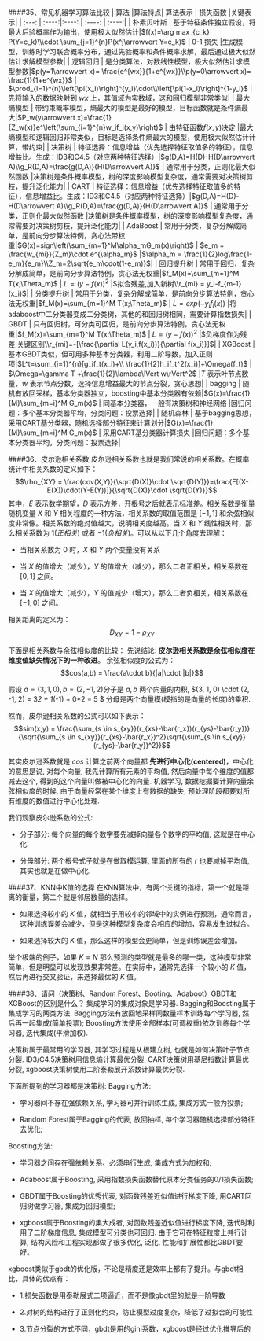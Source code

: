 ####35、常见机器学习算法比较
| 算法 |算法特点| 算法表示 | 损失函数 |关键表示|
| :---: | :----:|:----: | :----: | :----:|
| 朴素贝叶斯 | 基于特征条件独立假设，将最大后验概率作为输出，使用极大似然估计|$f(x)=\arg max_{c_k} P(Y=c_k)\\\cdot \sum_{j=1}^{n}P(x^j\arrowvert Y=c_k)$ | 0-1 损失 |生成模型，训练时学习联合概率分布，通过先验概率和条件概率求解，最后通过极大似然估计求解模型参数|
| 逻辑回归 | 是分类算法，对数线性模型，极大似然估计求模型参数|$p(y=1\arrowvert x)= \frac{e^{wx}}{1+e^{wx}}\\p(y=0\arrowvert x)= \frac{1}{1+e^{wx}}$ | $\prod_{i=1}^{n}\left[\pi(x_i)\right]^{y_i}\cdot\\\left[\pi(1-x_i)\right]^{1-y_i}$ |先将输入的数据映射到 $wx$ 上，其值域为实数域，这和回归模型非常类似|
| 最大熵模型 | 带约束概率模型，熵最大的模型是最好的模型，目标函数就是条件熵最大|$P_w(y\arrowvert x)=\frac{1}{Z_w(x)}e^\left(\sum_{i=1}^{n}w_if_i(x,y)\right)$ | 由特征函数$f(x,y)$决定 |最大熵模型和逻辑回归非常类似，目标是选择条件熵最大的模型，使用极大似然估计计算，带约束|
| 决策树 | 特征选择：信息增益（优先选择特征取值多的特征），信息增益比。生成：ID3和C4.5（对应两种特征选择）|$g(D,A)=H(D)-H(D\arrowvert A)\\g_R(D,A)=\frac{g(D,A)}{H(D\arrowvert A)}$ | 通常用于分类，正则化最大似然函数 |决策树是条件概率模型，树的深度影响模型复杂度，通常需要对决策树剪枝，提升泛化能力|
| CART | 特征选择：信息增益（优先选择特征取值多的特征），信息增益比。生成：ID3和C4.5（对应两种特征选择）|$g(D,A)=H(D)-H(D\arrowvert A)\\g_R(D,A)=\frac{g(D,A)}{H(D\arrowvert A)}$ | 通常用于分类，正则化最大似然函数 |决策树是条件概率模型，树的深度影响模型复杂度，通常需要对决策树剪枝，提升泛化能力|
| AdaBoost | 常用于分类，复杂分解成简单，是前向分步算法特例，贪心法带权重|$G(x)=sign\left(\sum_{m=1}^M\alpha_mG_m(x)\right)$ | $e_m = \frac{w_{mi}}{Z_m}\cdot e^{\alpha_m}$ |$\alpha_m = \frac{1}{2}log\frac{1-e_m}{e_m}\\Z_m=2\sqrt{e_m\cdot(1-e_m)}$|
| 回归提升树 | 常用于回归，复杂分解成简单，是前向分步算法特例，贪心法无权重|$f_M(x)=\sum_{m=1}^M T(x;\Theta_m)$ | $L = \left(y-f(x)\right)^2$ |$拟合残差,加入新树\\r_{mi} = y_i-f_{m-1}(x_i)$|
| 分类提升树 | 常用于分类，复杂分解成简单，是前向分步算法特例，贪心法无权重|$f_M(x)=\sum_{m=1}^M T(x;\Theta_m)$ | $L =exp \left(-y_if_i(x)\right)$ |将adaboost中二分类器变成二分类树，其他的和回归树相同，需要计算指数损失|
| GBDT | 只有回归树，可分类可回归，是前向分步算法特例，贪心法无权重|$f_M(x)=\sum_{m=1}^M T(x;\Theta_m)$ | $L = \left(y-f(x)\right)^2$ |$负梯度作为残差,关键区别\\r_{mi}=-[\frac{\partial L(y_i,f(x_i))}{\partial f(x_i)}]$|
| XGBoost | 基本GBDT类似，但可用多种基本分类器，利用二阶导数，加入正则项|$L^t=\sum_{i=1}^{n}[g_if_t(x_i)+\\ \frac{1}{2}h_if_t^2(x_i)]+\Omega(f_t)$ | $\Omega=\gamma T +\frac{1}{2}\lambda\lVert w\rVert^2$ |$T$ 表示叶节点数量，$w$ 表示节点分数，选择信息增益最大的节点分裂，贪心思想|
| bagging | 随机有放回采样，基本分类器独立，boosting中基本分类器有依赖|$G(x)=\frac{1}{M}\sum_{m=i}^M G_m(x)$ | 同基本分类器，一般有决策树和神经网络 |回归问题：多个基本分类器平均，分类问题：投票选择|
| 随机森林 | 基于bagging思想，采用CART基分类器，随机选择部分特征来计算划分|$G(x)=\frac{1}{M}\sum_{m=i}^M G_m(x)$ | 采用CART基分类器计算损失 |回归问题：多个基本分类器平均，分类问题：投票选择|


####36、皮尔逊相关系数
皮尔逊相关系数也就是我们常说的相关系数。在概率统计中相关系数的定义如下：
$$\rho_{XY} = \frac{cov(X,Y)}{\sqrt{D(X)}\cdot \sqrt{D(Y)}}=\frac{E[(X-E(X))\cdot(Y-E(Y))]}{\sqrt{D(X)}\cdot \sqrt{D(Y)}}$$
其中，$E$ 表示数学期望，$D$ 表示方差，开根号之后就表示标准差。相关系数是衡量随机变量 $X$ 和 $Y$ 相关程度的一种方法，相关系数的取值范围是 $[-1,1]$ 和余弦相似度非常像。相关系数的绝对值越大，说明相关度越高。当 $X$ 和 $Y$ 线性相关时，那么相关系数为 $1(正相关)$ 或者 $-1(负相关)$。可以从以下几个角度去理解：
+ 当相关系数为 $0$ 时，$X$ 和 $Y$ 两个变量没有关系

+ 当 $X$ 的值增大（减少），$Y$ 的值增大（减少），那么二者正相关，相关系数在 $[0,1]$ 之间。

+ 当 $X$ 的值增大（减少），$Y$ 的值减少（增大），那么二者负相关，相关系数在 $[-1,0]$ 之间。

相关距离的定义为：
$$D_{XY}=1-\rho_{XY}$$

下面是相关系数与余弦相似度的比较：
先说结论: **皮尔逊相关系数是余弦相似度在维度值缺失情况下的一种改进**。
余弦相似度的公式为：
$$cos(a,b) = \frac{a\cdot b}{|a|\cdot |b|}$$

假设 $a = (3, 1, 0), b =  (2, -1, 2)$分子是 $a, b$ 两个向量的内积, $(3, 1, 0) \cdot (2, -1, 2) = 3*2 + 1*(-1) + 0*2 = 5 $
分母是两个向量模(模指的是向量的长度)的乘积.

然而，皮尔逊相关系数的公式可以如下表示：
$$sim(x,y) = \frac{\sum_{s \in s_{xy}}(r_{xs}-\bar{r_x})(r_{ys}-\bar{r_y})}{\sqrt{\sum_{s \in s_{xy}}(r_{xs}-\bar{r_x})^2}\sqrt{\sum_{s \in s_{xy}}(r_{ys}-\bar{r_y})^2}}$$

其实皮尔逊系数就是 $cos$ 计算之前两个向量都 **先进行中心化(centered)**，中心化的意思是说, 对每个向量, 我先计算所有元素的平均值, 然后向量中每个维度的值都减去这个, 得到的这个向量叫做被中心化的向量. 机器学习, 数据挖掘要计算向量余弦相似度的时候, 由于向量经常在某个维度上有数据的缺失, 预处理阶段都要对所有维度的数值进行中心化处理.

我们观察皮尔逊系数的公式:
+ 分子部分: 每个向量的每个数字要先减掉向量各个数字的平均值, 这就是在中心化.

+ 分母部分: 两个根号式子就是在做取模运算, 里面的所有的 $r$ 也要减掉平均值, 其实也就是在做中心化.


####37、KNN中K值的选择
在KNN算法中，有两个关键的指标，第一个就是距离的衡量，第二个就是邻居数量的选择。
+ 如果选择较小的 $K$ 值，就相当于用较小的邻域中的实例进行预测，通常而言，这种训练误差会减少，但是这种模型复杂度会相应的增加，容易发生过拟合。

+ 如果选择较大的 $K$ 值，那么这样的模型会更简单，但是训练误差会增加。

举个极端的例子，如果 $K=N$ 那么预测的类型就是最多的哪一类，这种模型非常简单，但是明显可以发现效果非常差。在实际中，通常先选择一个较小的 $K$ 值，然后再进行交叉验证，来选择最优的 $K$ 值。



####38、请问（决策树、Random Forest、Booting、Adaboot）GBDT和XGBoost的区别是什么？
集成学习的集成对象是学习器. Bagging和Boosting属于集成学习的两类方法. Bagging方法有放回地采样同数量样本训练每个学习器, 然后再一起集成(简单投票); Boosting方法使用全部样本(可调权重)依次训练每个学习器, 迭代集成(平滑加权).

决策树属于最常用的学习器, 其学习过程是从根建立树, 也就是如何决策叶子节点分裂. ID3/C4.5决策树用信息熵计算最优分裂, CART决策树用基尼指数计算最优分裂, xgboost决策树使用二阶泰勒展开系数计算最优分裂.

下面所提到的学习器都是决策树:
Bagging方法:
+ 学习器间不存在强依赖关系, 学习器可并行训练生成, 集成方式一般为投票;

+ Random Forest属于Bagging的代表, 放回抽样, 每个学习器随机选择部分特征去优化;

Boosting方法:
+ 学习器之间存在强依赖关系、必须串行生成, 集成方式为加权和;

+ Adaboost属于Boosting, 采用指数损失函数替代原本分类任务的0/1损失函数;

+ GBDT属于Boosting的优秀代表, 对函数残差近似值进行梯度下降, 用CART回归树做学习器, 集成为回归模型;

+ xgboost属于Boosting的集大成者, 对函数残差近似值进行梯度下降, 迭代时利用了二阶梯度信息, 集成模型可分类也可回归. 由于它可在特征粒度上并行计算, 结构风险和工程实现都做了很多优化, 泛化, 性能和扩展性都比GBDT要好。

xgboost类似于gbdt的优化版，不论是精度还是效率上都有了提升。与gbdt相比，具体的优点有：
 + 1.损失函数是用泰勒展式二项逼近，而不是像gbdt里的就是一阶导数

 + 2.对树的结构进行了正则化约束，防止模型过度复杂，降低了过拟合的可能性

 + 3.节点分裂的方式不同，gbdt是用的gini系数，xgboost是经过优化推导后的

































